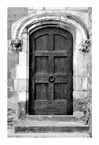 <html>
<head>
<link rel="stylesheet" href="css/estilo examen.css">
</head>
<body id="b1">

<a href="sala_principal.html">
          <img id= "i11" src="img/puertaentrada.png" >
    </a>


</body>
</html>
